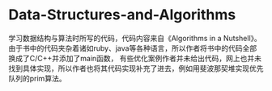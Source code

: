 # Data-Structures-and-Algorithms
学习数据结构与算法时所写的代码，代码内容来自《Algorithms in a Nutshell》。
由于书中的代码夹杂着诸如ruby、java等各种语言，所以作者将书中的代码全部换成了C/C++并添加了main函数，
有些优化案例作者并未给出代码，网上也并未找到具体实现，所以作者也将其代码实现补充了进去，例如用斐波那契堆实现优先队列的prim算法。
